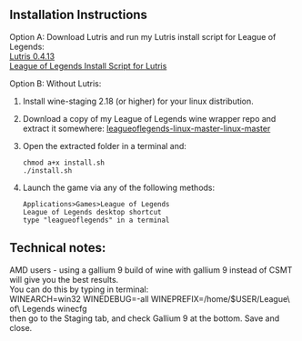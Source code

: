 ## Installation Instructions


Option A: Download Lutris and run my Lutris install script for League of Legends:  
[Lutris 0.4.13](https://lutris.net/downloads/)  
[League of Legends Install Script for Lutris](https://lutris.net/games/league-of-legends/)  

Option B: Without Lutris:  
1. Install wine-staging 2.18 (or higher) for your linux distribution.  

2. Download a copy of my League of Legends wine wrapper repo and extract it somewhere: [leagueoflegends-linux-master-linux-master](https://github.com/GloriousEggroll/leagueoflegends-linux/archive/master.zip)  

3. Open the extracted folder in a terminal and:  

    ```  
    chmod a+x install.sh  
    ./install.sh  
    ```  
4. Launch the game via any of the following methods:  

    ```  
    Applications>Games>League of Legends  
    League of Legends desktop shortcut  
    type "leagueoflegends" in a terminal  

## Technical notes:  
AMD users - using a gallium 9 build of wine with gallium 9 instead of CSMT will give you the best results.  
You can do this by typing in terminal:  
WINEARCH=win32 WINEDEBUG=-all WINEPREFIX=/home/$USER/League\ of\ Legends winecfg  
then go to the Staging tab, and check Gallium 9 at the bottom. Save and close.  
